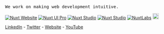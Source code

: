<p>
  <samp>
    We work on making web development intuitive.
  </samp>
</p>

<a href="https://nuxt.com"><img src="https://img.shields.io/badge/Nuxt%20Website-18181B?&logo=nuxt.js" alt="Nuxt Website" /></a>
<a href="https://ui.nuxt.com/pro"><img src="https://img.shields.io/badge/Nuxt%20UI%20Pro-18181B?&logo=nuxt.js" alt="Nuxt UI Pro" /></a>
<a href="https://nuxt.studio"><img src="https://img.shields.io/badge/Nuxt%20Studio-18181B?&logo=nuxt.js" alt="Nuxt Studio" /></a>
<a href="https://hub.nuxt.com"><img src="https://img.shields.io/badge/Nuxt%20Hub-18181B?&logo=nuxt.js" alt="Nuxt Studio" /></a>
<a href="https://nuxtlabs.com"><img src="https://img.shields.io/badge/NuxtLabs-18181B?&logo=nuxt.js&logoColor=FFFFFF" alt="NuxtLabs" /></a>
<a href="https://volta.net"><img height="20" src="https://github-production-user-asset-6210df.s3.amazonaws.com/904724/238708676-e9250d2e-7eea-4139-bf69-958d30535c5b.svg" alt="Volta"></a>

[LinkedIn](https://www.linkedin.com/company/nuxtlabs) - [Twitter](https://twitter.com/nuxtlabs) - [Website](https://nuxtlabs.com) - [YouTube](https://www.youtube.com/@NuxtLabs)

